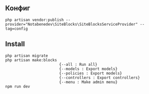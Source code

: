 ## Конфиг
    php artisan vendor:publish --provider="Notabenedev\SiteBlocks\SiteBlocksServiceProvider" --tag=config
## Install
    php artisan migrate
    php artisan make:blocks
                            {--all : Run all}
                            {--models : Export models}
                            {--policies : Export models}
                            {--controllers : Export controllers}
                            {--menu : Make admin menu}
    npm run dev